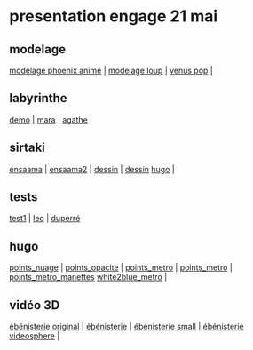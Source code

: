 # presentation engage 21 mai

## modelage
[modelage phoenix animé](https://eminet666.github.io/share/2021/dnmade2/garance_animation.html) |
[modelage loup](https://eminet666.github.io/share/modelage/retouches_etienne_oculus.html) |
[venus pop](https://eminet666.github.io/share/modelage/venus_test.html) |

## labyrinthe
[demo](https://eminet666.github.io/ensaama/2021/dnmade1/2_demo_labyrinthe_3D.html) |
[mara](https://mara-servain.github.io/a-frame/labyrinthe.html) |
[agathe](https://agathemrgl.github.io/vr/Labyrinth/labyrinth)

## sirtaki
[ensaama](https://eminet666.github.io/share/sirtaki/view360/ensaama.html) |
[ensaama2](https://eminet666.github.io/share/sirtaki/view360/ensaama2.html) |
[dessin](https://maionaiiise.github.io/maionaiiise_VR/14_sirtaki-final-test/index.html) |
[dessin](https://tempuraleo.github.io/sirtaki_leo1-master/index.html)
[hugo](https://honuh.github.io/houdot_VR/SIRTAKI/index.html) |

## tests
[test1](https://honuh.github.io/houdot_VR/projet_pro_experimentations/fog/fog_black_to_img_metro.html) |
[leo](https://tempuraleo.github.io/galaxie_leo-master/experience2/index.html) |
[duperré](https://www.pierreginer.com/duperre360)

## hugo
[points_nuage](https://honuh.github.io/houdot_VR/projet_pro_experimentations/hdri.html) |
[points_opacite](https://honuh.github.io/houdot_VR/projet_pro_experimentations/z_k3Dlib/3_vaisseau_anim.html) |
[points_metro](https://honuh.github.io/houdot_VR/projet_pro_experimentations/z_k3Dlib/metro_point.html) |
[points_metro](https://honuh.github.io/houdot_VR/projet_pro_experimentations/mouvements/metro_point_mouvement.html) |
[points_metro_manettes](https://honuh.github.io/houdot_VR/projet_pro_experimentations/)
[white2blue_metro](https://honuh.github.io/houdot_VR/projet_pro_experimentations/fog/fog_black_to_blue_metro.html) |

## vidéo 3D
[ébénisterie original](https://eminet666.github.io/ensaama/engage/2_video360_original.html) | 
[ébénisterie](https://eminet666.github.io/ensaama/engage/0_video360.html) | 
[ébénisterie small](https://eminet666.github.io/ensaama/engage/1_video360_small.html) |
[ébénisterie videosphere](https://eminet666.github.io/ensaama/engage/3_video360_sol2.html) |

